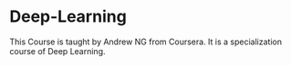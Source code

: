 # Deep-Learning
This Course is taught by Andrew NG from Coursera. It is a specialization course of Deep Learning.
